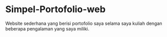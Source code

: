 # Simpel-Portofolio-web
Website sederhana yang berisi portofolio saya selama saya kuliah dengan beberapa pengalaman yang saya miliki.
